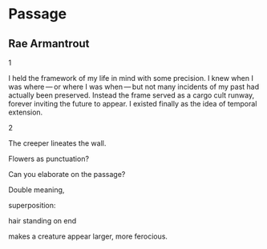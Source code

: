 # Passage
## Rae Armantrout
1

I held the framework
of my life in mind
with some precision.
I knew when I was
where — or where I was
when — but not many
incidents of my past had
actually been preserved.
Instead the frame served
as a cargo cult runway,
forever inviting
the future to appear.
I existed finally
as the idea
of temporal extension.

2

The creeper
lineates
the wall.

Flowers as punctuation?

Can you elaborate
on the passage?

Double meaning,

superposition:

hair standing on end

makes a creature appear
larger, more ferocious.